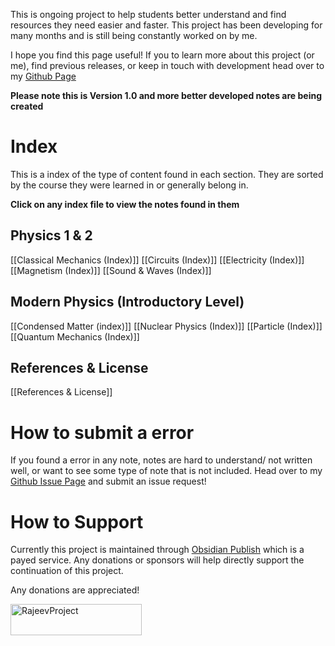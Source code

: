 This is ongoing project to help students better understand and find resources they need easier and faster. This project has been developing for many months and is still being constantly worked on by me.

I hope you find this page useful!
If you to learn more about this project (or me), find previous releases, or keep in touch with development head over to my [Github Page](https://github.com/rajeevphysics/University-Physics-Notes-Vault)

**Please note this is Version 1.0 and more better developed notes are being created**

# Index
This is a index of the type of content found in each section. They are sorted by the course they were learned in or generally belong in. 

**Click on any index file to view the notes found in them**
## Physics 1 & 2
[[Classical Mechanics (Index)]]
[[Circuits (Index)]]
[[Electricity (Index)]]
[[Magnetism (Index)]]
[[Sound & Waves (Index)]]

## Modern Physics (Introductory Level)
[[Condensed Matter (index)]]
[[Nuclear Physics (Index)]]
[[Particle (Index)]]
[[Quantum Mechanics (Index)]]

## References & License
[[References & License]]

# How to submit a error 
If you found a error in any note, notes are hard to understand/ not written well, or want to see some type of note that is not included. Head over to my [Github Issue Page](https://github.com/rajeevphysics/University-Physics-Notes-Vault/issues)
and submit an issue request!
# How to Support
Currently this project is maintained through [Obsidian Publish](https://obsidian.md/publish) which is a payed service. Any donations or sponsors will help directly support the continuation of this project. 

Any donations are appreciated! 
<p><a href="https://www.buymeacoffee.com/RajeevProject"> <img align="left" src="https://cdn.buymeacoffee.com/buttons/v2/default-yellow.png" height="50" width="210" alt="RajeevProject" /></a></p>

